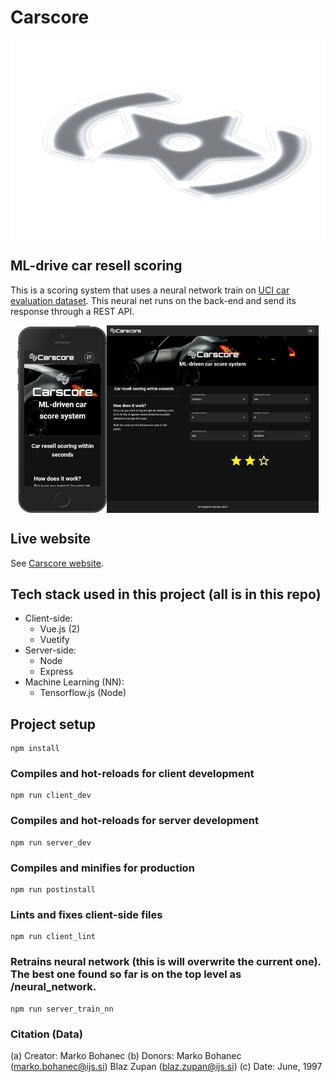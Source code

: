# Carscore

<div style="display:flex; flex-direction:column;"><img src="https://github.com/FrederickRoman/Carscore/blob/main/client/src/assets/img/carscoreMetalLogo.svg" alt="Carscore logo" height="320"/>
</div>

## ML-drive car resell scoring

This is a scoring system that uses a neural network train on [UCI car evaluation dataset](https://archive.ics.uci.edu/ml/datasets/car+evaluation). This neural net runs on the back-end and send its response through a REST API.

<div style="display:flex; justify-content:center; align-items:center;">
    <img src="https://github.com/FrederickRoman/Carscore/blob/main/docs/mockups/Homepage_mobile.png" height="300" alt="Carscore home page mobile mockup"/>
    <img src="https://github.com/FrederickRoman/Carscore/blob/main/docs/mockups/Homepage_desktop.png" height="300" alt="Carscore home page desktop mockup"/>
</div>

## Live website

See [Carscore website](https://carscore.heroku.app).

## Tech stack used in this project (all is in this repo)

- Client-side:
    + Vue.js (2)
    + Vuetify
- Server-side:
    + Node 
    + Express
- Machine Learning (NN):
    + Tensorflow.js (Node)

## Project setup

```
npm install
```

### Compiles and hot-reloads for client development

```
npm run client_dev
```

### Compiles and hot-reloads for server development

```
npm run server_dev
```

### Compiles and minifies for production

```
npm run postinstall
```

### Lints and fixes client-side files

```
npm run client_lint
```

### Retrains neural network (this is will overwrite the current one). The best one found so far is on the top level as /neural_network.

```
npm run server_train_nn
```

### Citation (Data)

(a) Creator: Marko Bohanec
(b) Donors: Marko Bohanec   (marko.bohanec@ijs.si)
               Blaz Zupan      (blaz.zupan@ijs.si)
(c) Date: June, 1997

